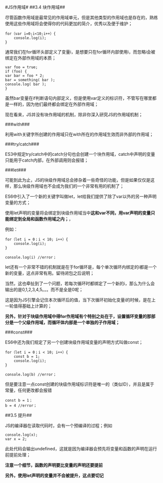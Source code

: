 #JS作用域#
</b>
##3.4 块作用域##

尽管函数作用域是最常见的作用域单元，但是其他类型的作用域也是存在的，熟练使用这些作用域将会使得你的代码更加的简介，优秀以及便于维护；

	for（var i=0;i<10;i++）{
		console.log(i);
	}

通常我们在for循环头部定义了变量i，是想要只在for循环内部使用i，而忽略i会被绑定在外部作用域的本质；

	var foo = true;
	if (foo) {
	var bar = foo * 2;
	bar = something( bar );
	console.log( bar );
	}

虽然bar变量在if判断语句内部定义，但是使用var定义的标识符，不管写在哪里都是一样的，因为他们最终都会绑定在外部作用域；

现在看来，JS并没有块作用域的机制，除非你深入研究JS的作用域机制；

###with###

利用with关键字所创建的作用域只在with所在的作用域生效而非外部的作用域；

###try/catch###

ES3中规定try/catch中的catch分句也会创建一个块作用域，catch中声明的变量只能用于catch内部，在外部调用则会报错；

###let###

可能到此为止，JS的块级作用域总会掺杂着一些奇怪的功能，但是如果仅仅是这样，那么块级作用域也不会成为我们的一个非常有用的机制了；

ES6中引入了一个新的关键字叫做let，let给我们提供了除了var以外的另一种声明变量的方式；

使用let声明的变量将会绑定到块级作用域当中**这和var不同，用var声明的变量只能绑定到全局和函数作用域之内；**，

例如：

	for（let i = 0；i < 10; i++）{
		console.log(i);
	}

	console.log(i) //error；

let还有一个非常不错的机制就是在于for循环是，每个单次循环内绑定的i都是一个新的变量，这点非常有用。留待闭包之后说明；

当然，这也牵扯到了一个问题，若每次循环时都绑定了一个新的i，那么为什么会输出的是0,1,2,3,4,5。。。而不是全是0呢；

这是因为JS引擎会记住本次循环后的值，当下次循环初始化变量i的时候，是在上一轮值得基础上计算的；

**另外，针对于块级作用域中得for作用域有个特别之处在于，设置循环变量的那部分是一个父级作用域，而循环体内部是一个单独的子作用域；**

###const###

ES6中还为我们规定了另一个创建块级作用域变量的声明方式叫做const；

	for（let i = 0；i < 10; i++）{
		const b = 1;
		console.log(i);
	}

	console.log(b) //error；

但是要注意一点const创建的块级作用域标识符是唯一的（类似ID），并且是属于常量，任何更改都会报错

	const b = 1；
	b = 4 //error；


##3.5 提升##

JS的编译器在读取代码时，会有一个预编译的过程；例如

	console.log(x);
	var x = 2;

此处代码会输出undefined，这就是因为编译器会预先将变量和函数的声明在运行前提前处理；

**注意一个细节，函数的声明要比变量的声明还要提前**

**另外，使用let声明的变量并不会被提升，这点要切记**